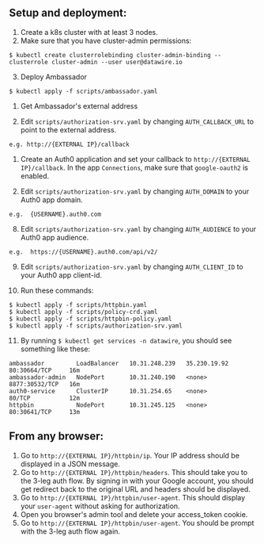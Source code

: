 ## Setup and deployment:

1. Create a k8s cluster with at least 3 nodes.
2. Make sure that you have cluster-admin permissions:
```
$ kubectl create clusterrolebinding cluster-admin-binding --clusterrole cluster-admin --user user@datawire.io
```

3. Deploy Ambassador
```
$ kubectl apply -f scripts/ambassador.yaml
```

1. Get Ambassador's external address

2. Edit `scripts/authorization-srv.yaml` by changing `AUTH_CALLBACK_URL` to point to the external address.
```
e.g. http://{EXTERNAL IP}/callback
```
1. Create an Auth0 application and set your callback to `http://{EXTERNAL IP}/callback`. In the app `Connections`, make sure that `google-oauth2` is enabled.

2. Edit `scripts/authorization-srv.yaml` by changing `AUTH_DOMAIN` to your Auth0 app domain.
```
e.g.  {USERNAME}.auth0.com
```

8.  Edit `scripts/authorization-srv.yaml` by changing `AUTH_AUDIENCE` to your Auth0 app audience.
```
e.g.  https://{USERNAME}.auth0.com/api/v2/
```

9.  Edit `scripts/authorization-srv.yaml` by changing `AUTH_CLIENT_ID` to your Auth0 app client-id.

10.  Run these commands:
```
$ kubectl apply -f scripts/httpbin.yaml 
$ kubectl apply -f scripts/policy-crd.yaml
$ kubectl apply -f scripts/httpbin-policy.yaml
$ kubectl apply -f scripts/authorization-srv.yaml
```

11. By running `$ kubectl get services -n datawire`, you should see something like these:
```
ambassador         LoadBalancer   10.31.248.239   35.230.19.92   80:30664/TCP     16m
ambassador-admin   NodePort       10.31.240.190   <none>         8877:30532/TCP   16m
auth0-service      ClusterIP      10.31.254.65    <none>         80/TCP           12m
httpbin            NodePort       10.31.245.125   <none>         80:30641/TCP     13m
```

## From any browser:

1. Go to `http://{EXTERNAL IP}/httpbin/ip`. Your IP address should be displayed in a JSON message.
2. Go to `http://{EXTERNAL IP}/httpbin/headers`. This should take you to the 3-leg auth flow. By signing in with your Google account, you should get redirect back to the original URL and headers should be displayed.
3. Go to `http://{EXTERNAL IP}/httpbin/user-agent`. This should display your `user-agent` without asking for authorization.
4. Open you browser's admin tool and delete your access_token cookie.
5. Go to `http://{EXTERNAL IP}/httpbin/user-agent`. You should be prompt with the 3-leg auth flow again.